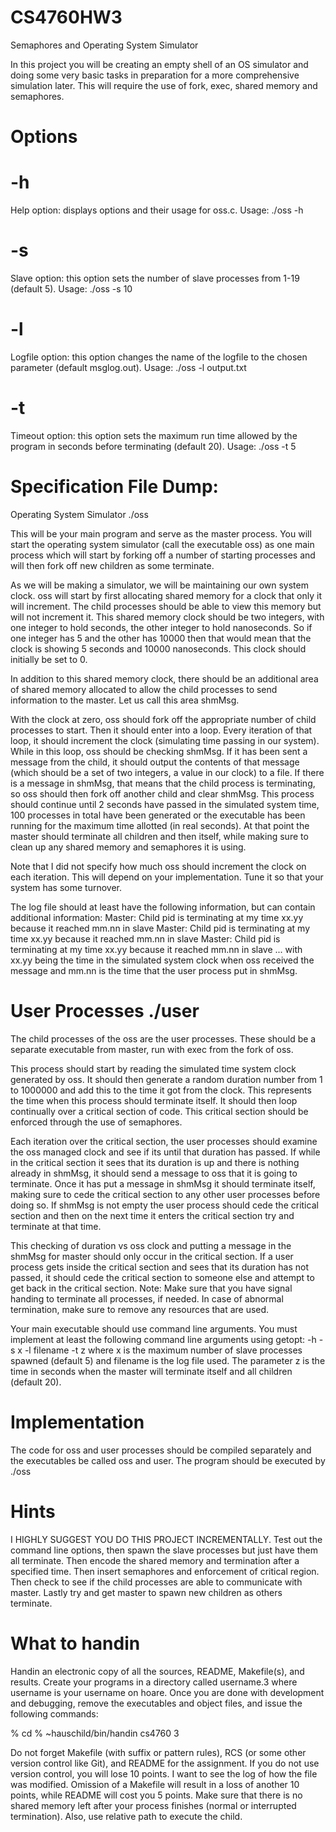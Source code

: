 # CS4760HW3
Semaphores and Operating System Simulator

In this project you will be creating an empty shell of an OS simulator and doing some very basic tasks in preparation
for a more comprehensive simulation later. This will require the use of fork, exec, shared memory and semaphores.

# Options
# -h
Help option: displays options and their usage for oss.c.
Usage:   ./oss -h
# -s
Slave option: this option sets the number of slave processes from 1-19 (default 5).
Usage:   ./oss -s 10
# -l
Logfile option: this option changes the name of the logfile to the chosen parameter (default msglog.out).
Usage:   ./oss -l output.txt
# -t
Timeout option: this option sets the maximum run time allowed by the program in seconds before terminating (default 20).
Usage:   ./oss -t 5

# Specification File Dump:
Operating System Simulator ./oss

This will be your main program and serve as the master process. You will start the operating system simulator (call
the executable oss) as one main process which will start by forking off a number of starting processes and will then
fork off new children as some terminate.

As we will be making a simulator, we will be maintaining our own system clock. oss will start by first allocating
shared memory for a clock that only it will increment. The child processes should be able to view this memory but
will not increment it. This shared memory clock should be two integers, with one integer to hold seconds, the other
integer to hold nanoseconds. So if one integer has 5 and the other has 10000 then that would mean that the clock is
showing 5 seconds and 10000 nanoseconds. This clock should initially be set to 0.

In addition to this shared memory clock, there should be an additional area of shared memory allocated to allow the
child processes to send information to the master. Let us call this area shmMsg.

With the clock at zero, oss should fork off the appropriate number of child processes to start. Then it should enter
into a loop. Every iteration of that loop, it should increment the clock (simulating time passing in our system).
While in this loop, oss should be checking shmMsg. If it has been sent a message from the child, it should output
the contents of that message (which should be a set of two integers, a value in our clock) to a file. If there is a
message in shmMsg, that means that the child process is terminating, so oss should then fork off another child and
clear shmMsg. This process should continue until 2 seconds have passed in the simulated system time, 100 processes
in total have been generated or the executable has been running for the maximum time allotted (in real seconds).
At that point the master should terminate all children and then itself, while making sure to clean up any shared
memory and semaphores it is using.

Note that I did not specify how much oss should increment the clock on each iteration. This will depend on your
implementation. Tune it so that your system has some turnover.

The log file should at least have the following information, but can contain additional information:
Master: Child pid is terminating at my time xx.yy because it reached mm.nn in slave
Master: Child pid is terminating at my time xx.yy because it reached mm.nn in slave
Master: Child pid is terminating at my time xx.yy because it reached mm.nn in slave
...
with xx.yy being the time in the simulated system clock when oss received the message and mm.nn is the time that
the user process put in shmMsg.

# User Processes ./user

The child processes of the oss are the user processes. These should be a separate executable from master, run with
exec from the fork of oss.

This process should start by reading the simulated time system clock generated by oss. It should then generate a
random duration number from 1 to 1000000 and add this to the time it got from the clock. This represents the time
when this process should terminate itself. It should then loop continually over a critical section of code. This critical section should be enforced through the use of semaphores.

Each iteration over the critical section, the user processes should examine the oss managed clock and see if its until
that duration has passed. If while in the critical section it sees that its duration is up and there is nothing already in
shmMsg, it should send a message to oss that it is going to terminate. Once it has put a message in shmMsg it should
terminate itself, making sure to cede the critical section to any other user processes before doing so. If shmMsg is not
empty the user process should cede the critical section and then on the next time it enters the critical section try
and terminate at that time.

This checking of duration vs oss clock and putting a message in the shmMsg for master should only occur in the
critical section. If a user process gets inside the critical section and sees that its duration has not passed, it should
cede the critical section to someone else and attempt to get back in the critical section.
Note: Make sure that you have signal handing to terminate all processes, if needed. In case of abnormal termination,
make sure to remove any resources that are used.

Your main executable should use command line arguments. You must implement at least the following command
line arguments using getopt:
-h
-s x
-l filename
-t z
where x is the maximum number of slave processes spawned (default 5) and filename is the log file used. The
parameter z is the time in seconds when the master will terminate itself and all children (default 20).

# Implementation
The code for oss and user processes should be compiled separately and the executables be called oss and user.
The program should be executed by
./oss

# Hints
I HIGHLY SUGGEST YOU DO THIS PROJECT INCREMENTALLY. Test out the command line options, then
spawn the slave processes but just have them all terminate. Then encode the shared memory and termination after
a specified time. Then insert semaphores and enforcement of critical region. Then check to see if the child processes
are able to communicate with master. Lastly try and get master to spawn new children as others terminate.

# What to handin
Handin an electronic copy of all the sources, README, Makefile(s), and results. Create your programs in a directory
called username.3 where username is your username on hoare. Once you are done with development and debugging,
remove the executables and object files, and issue the following commands:

% cd
% ~hauschild/bin/handin cs4760 3

Do not forget Makefile (with suffix or pattern rules), RCS (or some other version control like Git), and README for
the assignment. If you do not use version control, you will lose 10 points. I want to see the log of how the file was
modified. Omission of a Makefile will result in a loss of another 10 points, while README will cost you 5 points.
Make sure that there is no shared memory left after your process finishes (normal or interrupted termination). Also,
use relative path to execute the child.
